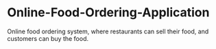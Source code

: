 # Online-Food-Ordering-Application
Online food ordering system, where restaurants can sell their food, and customers can buy the food.
